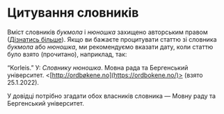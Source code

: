 # Цитування словників
Вміст словників _букмола_ і _нюношка_ захищено авторським правом ([Дізнатись більше](/ukr/about/open-data)). Якщо ви бажаєте процитувати статтю зі словника _букмола_ або _нюношка_, ми рекомендуємо вказати дату, коли статтю було взято (прочитано), наприклад, так:

“Korleis.” У: _Словнику нюношка_. Мовна рада та Бергенський університет. <[http://ordbøkene.no](https://ordbokene.no/)> (взято 25.1.2022).

У довідці потрібно згадати обох власників словника — Мовну раду та Бергенський університет.